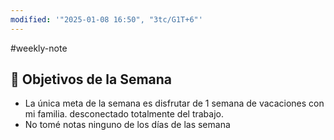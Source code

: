 ```yaml
---
modified: '"2025-01-08 16:50", "3tc/G1T+6"'
---
```

#weekly-note 
## 🥅 Objetivos de la Semana

- La única meta de la semana es disfrutar de 1 semana de vacaciones con mi familia. desconectado totalmente del trabajo. 
- No tomé notas ninguno de los días de las semana

